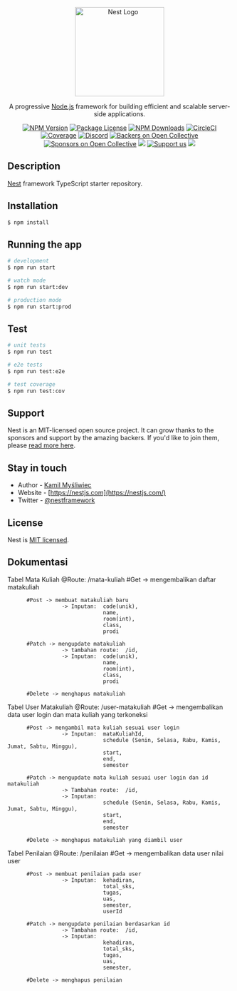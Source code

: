 <p align="center">
  <a href="http://nestjs.com/" target="blank"><img src="https://nestjs.com/img/logo-small.svg" width="200" alt="Nest Logo" /></a>
</p>

[circleci-image]: https://img.shields.io/circleci/build/github/nestjs/nest/master?token=abc123def456
[circleci-url]: https://circleci.com/gh/nestjs/nest

  <p align="center">A progressive <a href="http://nodejs.org" target="_blank">Node.js</a> framework for building efficient and scalable server-side applications.</p>
    <p align="center">
<a href="https://www.npmjs.com/~nestjscore" target="_blank"><img src="https://img.shields.io/npm/v/@nestjs/core.svg" alt="NPM Version" /></a>
<a href="https://www.npmjs.com/~nestjscore" target="_blank"><img src="https://img.shields.io/npm/l/@nestjs/core.svg" alt="Package License" /></a>
<a href="https://www.npmjs.com/~nestjscore" target="_blank"><img src="https://img.shields.io/npm/dm/@nestjs/common.svg" alt="NPM Downloads" /></a>
<a href="https://circleci.com/gh/nestjs/nest" target="_blank"><img src="https://img.shields.io/circleci/build/github/nestjs/nest/master" alt="CircleCI" /></a>
<a href="https://coveralls.io/github/nestjs/nest?branch=master" target="_blank"><img src="https://coveralls.io/repos/github/nestjs/nest/badge.svg?branch=master#9" alt="Coverage" /></a>
<a href="https://discord.gg/G7Qnnhy" target="_blank"><img src="https://img.shields.io/badge/discord-online-brightgreen.svg" alt="Discord"/></a>
<a href="https://opencollective.com/nest#backer" target="_blank"><img src="https://opencollective.com/nest/backers/badge.svg" alt="Backers on Open Collective" /></a>
<a href="https://opencollective.com/nest#sponsor" target="_blank"><img src="https://opencollective.com/nest/sponsors/badge.svg" alt="Sponsors on Open Collective" /></a>
  <a href="https://paypal.me/kamilmysliwiec" target="_blank"><img src="https://img.shields.io/badge/Donate-PayPal-ff3f59.svg"/></a>
    <a href="https://opencollective.com/nest#sponsor"  target="_blank"><img src="https://img.shields.io/badge/Support%20us-Open%20Collective-41B883.svg" alt="Support us"></a>
  <a href="https://twitter.com/nestframework" target="_blank"><img src="https://img.shields.io/twitter/follow/nestframework.svg?style=social&label=Follow"></a>
</p>
  <!--[![Backers on Open Collective](https://opencollective.com/nest/backers/badge.svg)](https://opencollective.com/nest#backer)
  [![Sponsors on Open Collective](https://opencollective.com/nest/sponsors/badge.svg)](https://opencollective.com/nest#sponsor)-->

## Description

[Nest](https://github.com/nestjs/nest) framework TypeScript starter repository.

## Installation

```bash
$ npm install
```

## Running the app

```bash
# development
$ npm run start

# watch mode
$ npm run start:dev

# production mode
$ npm run start:prod
```

## Test

```bash
# unit tests
$ npm run test

# e2e tests
$ npm run test:e2e

# test coverage
$ npm run test:cov
```

## Support

Nest is an MIT-licensed open source project. It can grow thanks to the sponsors and support by the amazing backers. If you'd like to join them, please [read more here](https://docs.nestjs.com/support).

## Stay in touch

- Author - [Kamil Myśliwiec](https://kamilmysliwiec.com)
- Website - [https://nestjs.com](https://nestjs.com/)
- Twitter - [@nestframework](https://twitter.com/nestframework)

## License

Nest is [MIT licensed](LICENSE).

## Dokumentasi

  Tabel Mata Kuliah
  @Route: /mata-kuliah
          #Get  -> mengembalikan daftar matakuliah

          #Post -> membuat matakuliah baru 
                     -> Inputan:  code(unik), 
                                  name, 
                                  room(int),
                                  class,
                                  prodi

          #Patch -> mengupdate matakuliah
                     -> tambahan route:  /id,
                     -> Inputan:  code(unik), 
                                  name, 
                                  room(int),
                                  class,
                                  prodi

          #Delete -> menghapus matakuliah

  Tabel User Matakuliah
  @Route: /user-matakuliah
          #Get  -> mengembalikan data user login dan mata   kuliah yang terkoneksi

          #Post -> mengambil mata kuliah sesuai user login
                     -> Inputan:  mataKuliahId,
                                  schedule (Senin, Selasa, Rabu, Kamis, Jumat, Sabtu, Minggu),
                                  start,
                                  end,
                                  semester

          #Patch -> mengupdate mata kuliah sesuai user login dan id matakuliah
                     -> Tambahan route:  /id,
                     -> Inputan:
                                  schedule (Senin, Selasa, Rabu, Kamis, Jumat, Sabtu, Minggu),
                                  start,
                                  end,
                                  semester

          #Delete -> menghapus matakuliah yang diambil user

  Tabel Penilaian
  @Route: /penilaian
          #Get  -> mengembalikan data user nilai user

          #Post -> membuat penilaian pada user
                     -> Inputan:  kehadiran,
                                  total_sks,
                                  tugas,
                                  uas,
                                  semester,
                                  userId

          #Patch -> mengupdate penilaian berdasarkan id
                     -> Tambahan route:  /id,
                     -> Inputan:
                                  kehadiran,
                                  total_sks,
                                  tugas,
                                  uas,
                                  semester,

          #Delete -> menghapus penilaian
                                  

